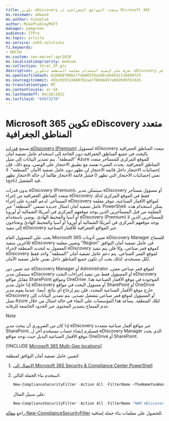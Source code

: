 ```yaml
---
title: تكوين eDiscovery متعدد المواقع الجغرافية لـ Microsoft 365
ms.reviewer: adwood
ms.author: mikeplum
author: MikePlumleyMSFT
manager: pamgreen
audience: ITPro
ms.topic: article
ms.service: o365-solutions
f1.keywords:
- NOCSH
ms.custom: seo-marvel-apr2020
ms.localizationpriority: medium
ms.collection: Strat_SP_gtc
description: تعرف على كيفية استخدام معلمة المنطقة لتكوين eDiscovery للاستخدام في مواقع الأقمار الصناعية في Microsoft 365 Multi-Geo.
ms.openlocfilehash: 6160087006e77de085f6a28614b95d1136890fd3
ms.sourcegitcommit: 45bc65972d4007b2aa7760d4457a0d2699f81926
ms.translationtype: MT
ms.contentlocale: ar-SA
ms.lasthandoff: 04/20/2022
ms.locfileid: "64973278"
---
```

# <a name="microsoft-365-multi-geo-ediscovery-configuration"></a>Microsoft 365 تكوين eDiscovery متعدد المناطق الجغرافية

تسمح [قدرات eDiscovery (Premium)](../compliance/overview-ediscovery-20.md) لمسؤول eDiscovery متعدد المناطق الجغرافية بالبحث في جميع المناطق الجغرافية دون الحاجة إلى استخدام عامل تصفية أمان "المنطقة". يتم تصدير البيانات إلى مثيل Azure للموقع المركزي للمستأجر متعدد المناطق الجغرافية. يحدث الشيء نفسه مع تطبيق الاحتجاز على الوصي، ومع ذلك، فإن إحصائيات الاحتجاز داخل قائمة الاحتجاز لن تظهر دون عامل تصفية الأمان "المنطقة". لا تعني إحصائيات الاحتجاز التي تظهر 0 فشل قائمة الاحتجاز طالما أن حالة الاحتجاز تظهر قيد التشغيل (ناجح).

بدون قدرات eDiscovery (Premium)، سيتمكن مدير eDiscovery أو مسؤول مستأجر متعدد المناطق الجغرافية من إجراء eDiscovery فقط في الموقع المركزي لذلك المستأجر. لدعم القدرة على إجراء eDiscovery لمواقع الأقمار الصناعية، تتوفر معلمة عامل تصفية أمان امتثال جديدة تسمى "المنطقة" عبر PowerShell. يمكن استخدام هذه المعلمة من قبل المستأجرين الذين يوجد موقعهم المركزي في أمريكا الشمالية أو أوروبا أو آسيا والمحيط الهادئ. يوصى باستخدام eDiscovery (Premium) للمستأجرين الذين لا يوجد موقعهم المركزي في أمريكا الشمالية أو أوروبا أو آسيا والمحيط الهادئ ويحتاجون إلى تنفيذ eDiscovery عبر المواقع الجغرافية للأقمار الصناعية. 

يجب على المسؤول العام Microsoft 365 تعيين أذونات eDiscovery Manager للسماح للآخرين بتنفيذ eDiscovery وتعيين معلمة "Region" في عامل تصفية أمان التوافق المعمول به لتحديد المنطقة لإجراء eDiscovery كموقع قمر صناعي، وإلا فلن يتم تنفيذ eDiscovery لموقع القمر الصناعي. يتم دعم عامل تصفية أمان "المنطقة" واحد فقط لكل مستخدم، لذلك يجب أن تكون جميع المناطق داخل نفس عامل تصفية الأمان.

عند تعيين دور eDiscovery Manager أو Administrator لموقع قمر صناعي معين، سيتمكن مدير eDiscovery أو المسؤول فقط من تنفيذ إجراءات البحث eDiscovery مقابل مواقع SharePoint ومواقع OneDrive الموجودة في موقع الأقمار الصناعية هذا. إذا حاول مدير eDiscovery أو مسؤول البحث في مواقع SharePoint أو OneDrive خارج موقع الأقمار الصناعية المحدد، فلن يتم إرجاع أي نتائج. أيضا، عندما يقوم مدير eDiscovery أو المسؤول لموقع قمر صناعي بتشغيل تصدير، يتم تصدير البيانات إلى مثيل Azure لتلك المنطقة. يساعد هذا المؤسسات على البقاء في حالة امتثال من خلال عدم السماح بتصدير المحتوى عبر الحدود الخاضعة للرقابة.

> [!NOTE]
> إذا كان من الضروري أن يبحث مدير eDiscovery عبر مواقع أقمار صناعية متعددة SharePoint، فسيلزم إنشاء حساب مستخدم آخر ل eDiscovery Manager الذي يحدد موقع الأقمار الصناعية البديل حيث توجد مواقع OneDrive أو SharePoint.

[!INCLUDE [Microsoft 365 Multi-Geo locations](../includes/microsoft-365-multi-geo-locations.md)]

لتعيين عامل تصفية أمان التوافق لمنطقة:

1. [الاتصال إلى Microsoft 365 Security & Compliance Center PowerShell](/powershell/exchange/connect-to-scc-powershell)

2. استخدم بناء الجملة التالي:

   ```powershell
   New-ComplianceSecurityFilter -Action All -FilterName <TheNameYouWantToAssign> -Region <RegionValue> -Users <UserPrincipalName>
   ```

   على سبيل المثال:

   ```powershell
   New-ComplianceSecurityFilter -Action All -FilterName "NAM eDiscovery Managers" -Region NAM -Users adwood@contoso.onmicrosoft.com
   ```

راجع [مقالة New-ComplianceSecurityFilter](/powershell/module/exchange/new-compliancesecurityfilter) للحصول على معلمات بناء جملة إضافية.
